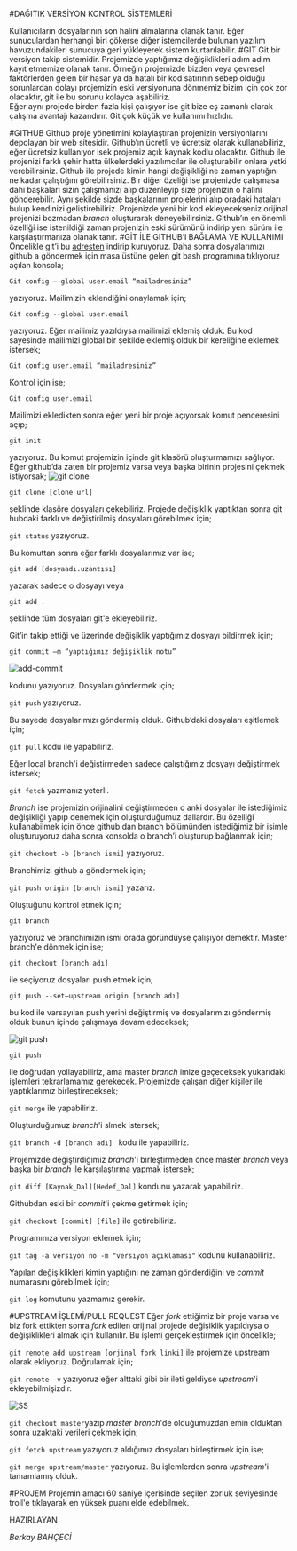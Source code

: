 #DAĞITIK VERSİYON KONTROL SİSTEMLERİ

Kullanıcıların dosyalarının son halini almalarına olanak tanır. Eğer sunuculardan herhangi biri çökerse diğer istemcilerde bulunan yazılım havuzundakileri sunucuya geri yükleyerek sistem kurtarılabilir.
#GIT
Git bir versiyon takip sistemidir. Projemizde yaptığımız değişiklikleri adım adım kayıt etmemize olanak tanır. Örneğin projemizde bizden veya çevresel faktörlerden gelen bir hasar ya da hatalı bir kod satırının sebep olduğu sorunlardan dolayı projemizin eski versiyonuna dönmemiz bizim için çok zor olacaktır, git ile bu sorunu kolayca aşabiliriz.	 
Eğer aynı projede birden fazla kişi çalışıyor ise git bize eş zamanlı olarak çalışma avantajı kazandırır. Git çok küçük ve kullanımı hızlıdır.

#GITHUB
Github proje yönetimini kolaylaştıran projenizin versiyonlarını depolayan bir web sitesidir. Github’ın ücretli ve ücretsiz olarak kullanabiliriz, eğer ücretsiz kullanıyor isek projemiz açık kaynak kodlu olacaktır. Github ile projenizi farklı şehir hatta ülkelerdeki yazılımcılar ile oluşturabilir onlara yetki verebilirsiniz. Github ile projede kimin hangi değişikliği ne zaman yaptığını ne kadar çalıştığını görebilirsiniz.
Bir diğer özeliği ise projenizde çalışmasa dahi başkaları sizin çalışmanızı alıp düzenleyip size projenizin o halini gönderebilir. Aynı şekilde sizde başkalarının projelerini alıp oradaki hataları bulup kendinizi geliştirebiliriz. Projenizde yeni bir kod ekleyecekseniz orijinal projenizi bozmadan *branch* oluşturarak deneyebilirsiniz.
Github’ın en önemli özelliği ise istenildiği zaman projenizin eski sürümünü indirip yeni sürüm ile karşılaştırmanıza olanak tanır.
#GİT İLE GITHUB’I BAĞLAMA VE KULLANIMI
Öncelikle git’i bu [adresten](https://git-scm.com "adresten") indirip kuruyoruz. Daha sonra dosyalarımızı github a göndermek için masa üstüne gelen git bash programına tıklıyoruz açılan konsola;

<code>Git config –-global user.email “mailadresiniz”</code>

yazıyoruz. Mailimizin eklendiğini onaylamak için;

<code>Git config --global user.email</code>

yazıyoruz. Eğer mailimiz yazıldıysa mailimizi eklemiş olduk. Bu kod sayesinde mailimizi global bir şekilde eklemiş olduk bir kereliğine eklemek istersek;

<code>Git config user.email “mailadresiniz”</code>

Kontrol için ise;

<code>Git config user.email </code>


Mailimizi ekledikten sonra eğer yeni bir proje açıyorsak komut penceresini açıp;
 
<code>git init</code>

yazıyoruz. Bu komut projemizin içinde git klasörü oluşturmamızı sağlıyor.
Eğer github’da zaten bir projemiz varsa veya başka birinin projesini çekmek istiyorsak;
![git clone](https://raw.githubusercontent.com/anet01/catch_troll/master/Resimler/git%20clone.jpg)

<code>git clone [clone url]</code> 

şeklinde klasöre dosyaları çekebiliriz.
Projede değişiklik yaptıktan sonra git hubdaki farklı ve değiştirilmiş dosyaları görebilmek için;

<code>git status</code> yazıyoruz.

Bu komuttan sonra eğer farklı dosyalarımız var ise;

 <code>git add [dosyaadı.uzantısı]</code> 

yazarak sadece o dosyayı veya 

<code>git add .</code> 

şeklinde tüm dosyaları git'e ekleyebiliriz.

Git’in takip ettiği ve üzerinde değişiklik yaptığımız dosyayı bildirmek için;

<code>git commit –m “yaptığımız değişiklik notu”</code>

![add-commit](https://raw.githubusercontent.com/anet01/catch_troll/master/Resimler/git%20add-commit.jpg)

 kodunu yazıyoruz. Dosyaları göndermek için;

<code>git push</code> yazıyoruz. 

Bu sayede dosyalarımızı göndermiş olduk.
Github’daki dosyaları eşitlemek için;

<code>git pull</code> kodu ile yapabiliriz.

Eğer local branch'i değiştirmeden sadece çalıştığımız dosyayı değiştirmek istersek;

<code>git fetch</code> yazmanız yeterli.

*Branch* ise projemizin orijinalini değiştirmeden o anki dosyalar ile istediğimiz değişikliği yapıp denemek için oluşturduğumuz dallardır. Bu özelliği kullanabilmek için önce github dan branch bölümünden istediğimiz bir isimle oluşturuyoruz daha sonra konsolda o branch’i oluşturup bağlanmak için;

<code>git checkout -b [branch ismi]</code> 
yazıyoruz.

Branchimizi github a göndermek için;

<code>git push origin [branch ismi]</code> 
yazarız.

Oluştuğunu kontrol etmek için;

<code>git branch</code> 

yazıyoruz ve branchimizin ismi orada göründüyse çalışıyor demektir. Master branch'e dönmek için ise;

<code>git checkout [branch adı]</code> 

ile seçiyoruz dosyaları push etmek için;

<code>git push --set—upstream origin [branch adı]</code>

 bu kod ile varsayılan push yerini değiştirmiş ve dosyalarımızı göndermiş olduk bunun içinde çalışmaya devam edeceksek;

![git push](https://raw.githubusercontent.com/anet01/catch_troll/master/Resimler/git%20push.png)

<code>git push </code> 

ile doğrudan yollayabiliriz, ama master *branch* imize geçeceksek yukarıdaki işlemleri tekrarlamamız gerekecek.
Projemizde çalışan diğer kişiler ile yaptıklarımız birleştireceksek;

<code>git merge</code> ile yapabiliriz.

Oluşturduğumuz *branch*'i slmek istersek;

<code>git branch -d [branch adı] </code>  kodu ile yapabiliriz.

Projemizde değiştirdiğimiz *branch*'i birleştirmeden önce master *branch* veya başka bir *branch* ile karşılaştırma yapmak istersek;

<code>git diff [Kaynak_Dal][Hedef_Dal]</code> kondunu yazarak yapabiliriz.


Githubdan eski bir *commit*'i çekme getirmek için;

<code>git checkout [commit] [file]</code> ile getirebiliriz.
 
 Programınıza versiyon eklemek için;
 
 <code>git tag -a versiyon no -m "versiyon açıklaması"</code> kodunu kullanabiliriz.

Yapılan değişiklikleri kimin yaptığını ne zaman gönderdiğini ve *commit* numarasını görebilmek için;

<code>git log</code> komutunu yazmamız gerekir.

#UPSTREAM İŞLEMİ/PULL REQUEST
Eğer *fork* ettiğimiz bir proje varsa ve biz fork ettikten sonra *fork* edilen orijinal projede değişiklik yapıldıysa o değişiklikleri almak için kullanılır.
Bu işlemi gerçekleştirmek için öncelikle;

<code>git remote add upstream [orjinal fork linki]</code> ile projemize upstream olarak ekliyoruz. Doğrulamak için;

<code>git remote -v</code> yazıyoruz eğer alttaki gibi bir ileti geldiyse *upstream*'i ekleyebilmişizdir.

![SS](https://raw.githubusercontent.com/anet01/catch_troll/master/Resimler/Ekran%20Al%C4%B1nt%C4%B1s%C4%B1.PNG)

<code>git checkout master</code>yazıp *master* *branch*'de olduğumuzdan emin olduktan sonra uzaktaki verileri çekmek için;

<code>git fetch upstream</code> yazıyoruz aldığımız dosyaları birleştirmek için ise;

<code>git merge upstream/master</code> yazıyoruz. Bu işlemlerden sonra *upstream*'i tamamlamış olduk.


#PROJEM
Projemin amacı 60 saniye içerisinde seçilen zorluk seviyesinde troll'e tıklayarak en yüksek puanı elde edebilmek.

 
HAZIRLAYAN

*Berkay BAHÇECİ*








